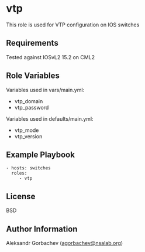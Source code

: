 vtp
=========

This role is used for VTP configuration on IOS switches

Requirements
------------

Tested against IOSvL2 15.2 on CML2

Role Variables
--------------

Variables used in vars/main.yml:
- vtp_domain
- vtp_password

Variables used in defaults/main.yml:
- vtp_mode
- vtp_version

Example Playbook
----------------

    - hosts: switches
      roles:
         - vtp

License
-------

BSD

Author Information
------------------

Aleksandr Gorbachev (agorbachev@nsalab.org)
